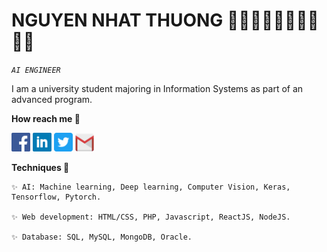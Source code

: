 # NGUYEN NHAT THUONG 👋🏻👋🏻👋🏻👋🏻👋🏻
*`AI ENGINEER`*

I am a university student majoring in Information Systems as part of an advanced program.
	
<space><space>
**How reach me 📩**
<p align="left">
    	<code><a href="https://www.facebook.com/zu.itpc/"><img width="30px" src="./images/facebook.png" title="Facebook"/></a></code>
	<code><a href="https://www.linkedin.com/in/thưởng-nguyễn-315184207/"><img width="30px" src="./images/linkedin.png" title="Linkedin"/></a></code>
	<code><a href="https://twitter.com/ThngNgu93664987"><img width="30px" src="./images/twitter.png" title="Twitter"/></a></code>
	<code><a href="mailto:thuongnn525@gmail.com"><img width="30px" src="./images/gmail.png" title="Gmail"/></a></code>
 </p>

**Techniques 🤖**

	✨ AI: Machine learning, Deep learning, Computer Vision, Keras, Tensorflow, Pytorch. 
 
  	✨ Web development: HTML/CSS, PHP, Javascript, ReactJS, NodeJS.

	✨ Database: SQL, MySQL, MongoDB, Oracle.
 






